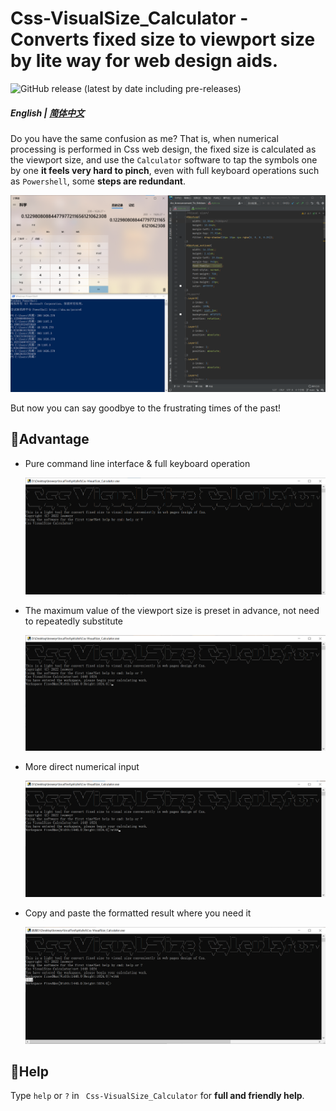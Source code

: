 # Css-VisualSize_Calculator - Converts fixed size to viewport size by lite way for web design aids.

![GitHub release (latest by date including pre-releases)](https://img.shields.io/github/v/release/leoweyr/Css-VisualSize_Calculator?include_prereleases)

##### English | [简体中文](README_zh-cn.md)

Do you have the same confusion as me? That is, when numerical processing is performed in Css web design, the fixed size is calculated as the viewport size, and use the `Calculator` software to tap the symbols one by one **it feels very hard to pinch**, even with full keyboard operations such as `Powershell`, some **steps are redundant**.

![problem](assets/problem.png)

But now you can say goodbye to the frustrating times of the past!



## 💎Advantage

- Pure command line interface & full keyboard operation

  ![advantage1](assets/advantage1.png)

- The maximum value of the viewport size is preset in advance, not need to repeatedly substitute

  ![advantage2](assets/advantage2.png)

- More direct numerical input

  ![advantage3](assets/advantage3.png)

- Copy and paste the formatted result where you need it

  ![advantage4](assets/advantage4.png)



## 🤝Help

Type `help` or `?` in ` Css-VisualSize_Calculator` for **full and friendly help**.